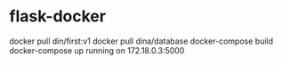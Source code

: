 # flask-docker

docker pull din/first:v1
docker pull dina/database
docker-compose build
docker-compose up
running on 172.18.0.3:5000
